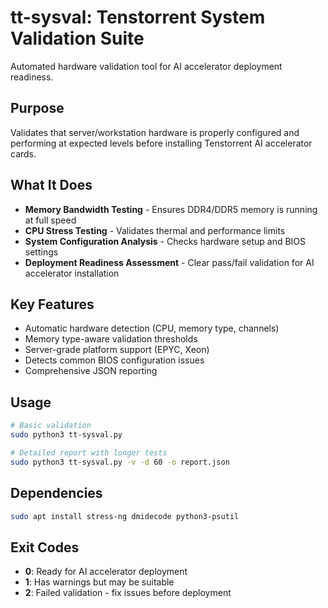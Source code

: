 # tt-sysval: Tenstorrent System Validation Suite

Automated hardware validation tool for AI accelerator deployment readiness.

## Purpose

Validates that server/workstation hardware is properly configured and performing at expected levels before installing Tenstorrent AI accelerator cards.

## What It Does

- **Memory Bandwidth Testing** - Ensures DDR4/DDR5 memory is running at full speed
- **CPU Stress Testing** - Validates thermal and performance limits  
- **System Configuration Analysis** - Checks hardware setup and BIOS settings
- **Deployment Readiness Assessment** - Clear pass/fail validation for AI accelerator installation

## Key Features

- Automatic hardware detection (CPU, memory type, channels)
- Memory type-aware validation thresholds
- Server-grade platform support (EPYC, Xeon)
- Detects common BIOS configuration issues
- Comprehensive JSON reporting

## Usage

```bash
# Basic validation
sudo python3 tt-sysval.py

# Detailed report with longer tests
sudo python3 tt-sysval.py -v -d 60 -o report.json
```

## Dependencies

```bash
sudo apt install stress-ng dmidecode python3-psutil
```

## Exit Codes

- **0**: Ready for AI accelerator deployment
- **1**: Has warnings but may be suitable  
- **2**: Failed validation - fix issues before deployment
